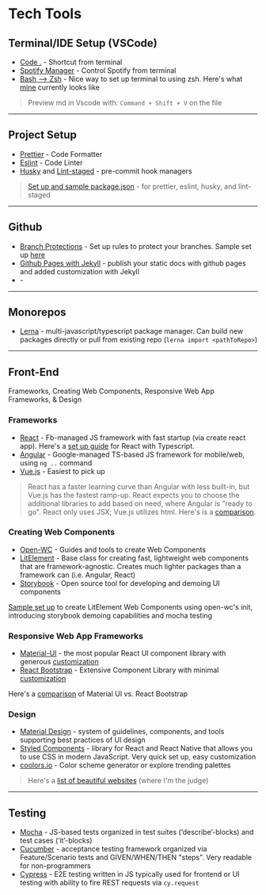 # Tech Tools

## Terminal/IDE Setup (VSCode)

- [Code .](https://code.visualstudio.com/docs/setup/mac) - Shortcut from terminal
- [Spotify Manager](https://github.com/hnarayanan/shpotify) - Control Spotify from terminal
- [Bash --> Zsh](https://www.freecodecamp.org/news/jazz-up-your-zsh-terminal-in-seven-steps-a-visual-guide-e81a8fd59a38/) - Nice way to set up terminal to using zsh. Here's what [mine](./static/zsh-sample-terminal.png) currently looks like

> Preview md in Vscode with: `Command + Shift + V` on the file

---

## Project Setup

- [Prettier](https://prettier.io/docs/en/install.html) - Code Formatter
- [Eslint](https://eslint.org/docs/user-guide/getting-started) - Code Linter
- [Husky](https://typicode.github.io/husky/#/) and [Lint-staged](https://www.npmjs.com/package/lint-staged) - pre-commit hook managers

> [Set up and sample package.json](./docs/pre-commit-hooks.md) - for prettier, eslint, husky, and lint-staged

---

## Github

- [Branch Protections](https://docs.github.com/en/enterprise-server@3.0/github/administering-a-repository/managing-a-branch-protection-rule) - Set up rules to protect your branches. Sample set up [here](./docs/branch-protections.md)
- [Github Pages with Jekyll](https://docs.github.com/en/github/working-with-github-pages/setting-up-a-github-pages-site-with-jekyll) - publish your static docs with github pages and added customization with Jekyll
- []() -

>

---

## Monorepos

- [Lerna](https://lerna.js.org/) - multi-javascript/typescript package manager. Can build new packages directly or pull from existing repo (`lerna import <pathToRepo>`)

---

## Front-End

Frameworks, Creating Web Components, Responsive Web App Frameworks, & Design

### Frameworks

- [React](https://reactjs.org/docs/getting-started.html) - Fb-managed JS framework with fast startup (via create react app). Here's a [set up guide](./docs/react-with-typescript.md) for React with Typescript.
- [Angular](https://angular.io/guide/setup-local) - Google-managed TS-based JS framework for mobile/web, using `ng ..` command
- [Vue.js](https://vuejs.org/v2/guide/) - Easiest to pick up

> React has a faster learning curve than Angular with less built-in, but Vue.js has the fastest ramp-up. React expects you to choose the additional libraries to add based on need, where Angular is "ready to go". React only uses JSX; Vue.js utilizes html. Here's is a [comparison](https://academind.com/tutorials/angular-vs-react-vs-vue-my-thoughts/).

### Creating Web Components

- [Open-WC](https://open-wc.org/) - Guides and tools to create Web Components
- [LitElement](https://lit-element.polymer-project.org/guide) - Base class for creating fast, lightweight web components that are framework-agnostic. Creates much lighter packages than a framework can (i.e. Angular, React)
- [Storybook](https://storybook.js.org/) - Open source tool for developing and demoing UI components

[Sample set up](./docs/lit-element-web-components.md) to create LitElement Web Components using open-wc's init, introducing storybook demoing capabilities and mocha testing

### Responsive Web App Frameworks

- [Material-UI](https://material-ui.com/) - the most popular React UI component library with generous [customization](https://material-ui.com/customization/theming/)
- [React Bootstrap](https://react-bootstrap.github.io/getting-started/introduction) - Extensive Component Library with minimal [customization](https://getbootstrap.com/docs/4.5/utilities/colors/)

Here's a [comparison](https://uxplanet.org/material-ui-vs-bootstrap-a-detailed-comparison-8fc9151db5ed) of Material UI vs. React Bootstrap

### Design

- [Material Design](https://material.io/design) - system of guidelines, components, and tools supporting best practices of UI design
- [Styled Components](https://styled-components.com/) - library for React and React Native that allows you to use CSS in modern JavaScript. Very quick set up, easy customization
- [coolors.io](https://coolors.co/) - Color scheme generator or explore trending palettes

> Here's a [list of beautiful websites](./docs/website-designs.md) (where I'm the judge)

---

## Testing

- [Mocha](https://mochajs.org/#installation) - JS-based tests organized in test suites (‘describe’-blocks) and test cases (‘it’-blocks)
- [Cucumber](https://cucumber.io/) - acceptance testing framework organized via Feature/Scenario tests and GIVEN/WHEN/THEN "steps". Very readable for non-programmers
- [Cypress](https://www.cypress.io/) - E2E testing written in JS typically used for frontend or UI testing with ability to fire REST requests via `cy.request`
